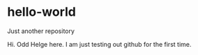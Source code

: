 # hello-world
Just another repository

Hi.
Odd Helge here. I am just testing out github for the first time.
